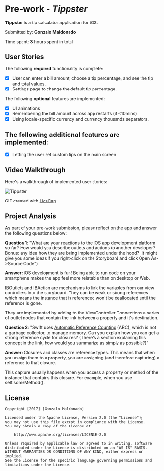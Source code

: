 # Pre-work - *Tippster*

**Tippster** is a tip calculator application for iOS.

Submitted by: **Gonzalo Maldonado**

Time spent: **3** hours spent in total

## User Stories

The following **required** functionality is complete:

* [x] User can enter a bill amount, choose a tip percentage, and see the tip and total values.
* [x] Settings page to change the default tip percentage.

The following **optional** features are implemented:
* [x] UI animations
* [x] Remembering the bill amount across app restarts (if <10mins)
* [x] Using locale-specific currency and currency thousands separators.

## The following **additional** features are implemented:
- [x] Letting the user set custom tips on the main screen

## Video Walkthrough

Here's a walkthrough of implemented user stories:

![Tippster](http://i.imgur.com/CzAhiyd.gif)

GIF created with [LiceCap](http://www.cockos.com/licecap/).

## Project Analysis

As part of your pre-work submission, please reflect on the app and answer the following questions below:

**Question 1**: "What are your reactions to the iOS app development platform so far? How would you describe outlets and actions to another developer? Bonus: any idea how they are being implemented under the hood? (It might give you some ideas if you right-click on the Storyboard and click Open As->Source Code")

**Answer:**
iOS development is fun! Being able to run code on your smartphone makes the app feel more relatable than on desktop or Web.

IBOutlets and IBAction are mechanisms to link the variables from our view
controllers into the storyboard. They can be weak or strong references
which means the instance that is referenced won't be deallocated until
the reference is gone.

They are implemented by adding to the ViewController Connections a
series of outlet nodes that contain the link between a property and it's
destination.

**Question 2**: "Swift uses [Automatic Reference Counting](https://developer.apple.com/library/content/documentation/Swift/Conceptual/Swift_Programming_Language/AutomaticReferenceCounting.html#//apple_ref/doc/uid/TP40014097-CH20-ID49) (ARC), which is not a garbage collector, to manage memory. Can you explain how you can get a strong reference cycle for closures? (There's a section explaining this concept in the link, how would you summarize as simply as possible?)"

**Answer:**
Closures and classes are reference types. This means that when you
assign them to a property, you are assigning (and therefore capturing) a
reference to that closure.

This capture usually happens when you access a property or method of the instance
that contains this closure. For example, when you use
self.someMethod().

## License

    Copyright [2017] [Gonzalo Maldonado]

    Licensed under the Apache License, Version 2.0 (the "License");
    you may not use this file except in compliance with the License.
    You may obtain a copy of the License at

        http://www.apache.org/licenses/LICENSE-2.0

    Unless required by applicable law or agreed to in writing, software
    distributed under the License is distributed on an "AS IS" BASIS,
    WITHOUT WARRANTIES OR CONDITIONS OF ANY KIND, either express or implied.
    See the License for the specific language governing permissions and
    limitations under the License.
